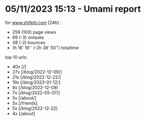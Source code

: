# 05/11/2023 15:13 - Umami report
for www.shifeiti.com [24h] :

 - 259 (100) page views
 - 69 (-3) uniques
 - 48 (-2) bounces
 - 1h 16' 16'' (-2h 38' 50'') totaltime


top 10 urls:
 - 40x [/]
 - 27x [/blog/2022-12-09/]
 - 21x [/blog/2022-12-22/]
 - 19x [/blog/2023-01-12/]
 - 9x [/blog/2022-12-09]
 - 7x [/blog/2022-05-07/]
 - 5x [/about/]
 - 5x [/friends]
 - 5x [/blog/2022-12-22]
 - 4x [/about]


